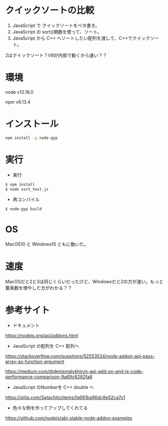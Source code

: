 # クイックソートの比較

1. JavaScript で クイックソートをベタ書き。
2. JavaScript の sort()関数を使って、ソート。
3. JavaScript から C++ へソートしたい配列を渡して、C++でクイックソート。

2はクイックソート？V8が内部で動くから速い？？


# 環境
node v12.16.0

npm v6.13.4

# インストール
```bash
npm install -g node-gyp
```

# 実行
- 実行
```bash
$ npm install
$ node sort_test.js
```
- 再コンパイル
```bash
$ node-gyp build
```

# OS
MacOS10 と Windows10 ともに動いた。

# 速度
MacOSだと2と3は同じくらいだったけど、Windowsだと2の方が速い。もっと要素数を増やした方がわかる？？

# 参考サイト


- ドキュメント

https://nodejs.org/api/addons.html

- JavaScript の配列を C++ 配列へ

https://stackoverflow.com/questions/52553524/node-addon-api-pass-array-as-function-argument

https://medium.com/@denismalykhin/n-api-add-on-and-js-code-performance-comparison-9a69c6282fa6

- JavaScript のNumberを C++ double へ

https://qiita.com/Satachito/items/fa681ba96dc8e52ca7c1


- 色々な例を作ってアップしてくれてる

https://github.com/nodejs/abi-stable-node-addon-examples